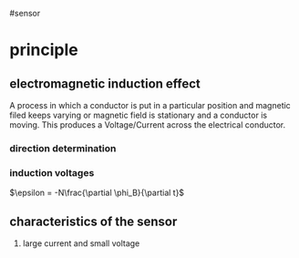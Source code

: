 #sensor 
# principle

## electromagnetic induction effect

A process in which a conductor is put in a particular position and magnetic filed keeps varying or magnetic field is stationary and a conductor is moving. This produces a Voltage/Current across the electrical conductor.

### direction determination

### induction voltages

$\epsilon = -N\frac{\partial \phi_B}{\partial t}$

## characteristics of the sensor

1. large current and small voltage
